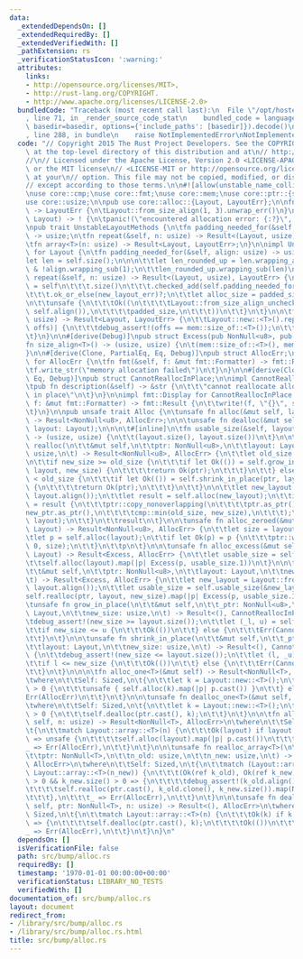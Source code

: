```yaml
---
data:
  _extendedDependsOn: []
  _extendedRequiredBy: []
  _extendedVerifiedWith: []
  _pathExtension: rs
  _verificationStatusIcon: ':warning:'
  attributes:
    links:
    - http://opensource.org/licenses/MIT>,
    - http://rust-lang.org/COPYRIGHT.
    - http://www.apache.org/licenses/LICENSE-2.0>
  bundledCode: "Traceback (most recent call last):\n  File \"/opt/hostedtoolcache/Python/3.9.1/x64/lib/python3.9/site-packages/onlinejudge_verify/documentation/build.py\"\
    , line 71, in _render_source_code_stat\n    bundled_code = language.bundle(stat.path,\
    \ basedir=basedir, options={'include_paths': [basedir]}).decode()\n  File \"/opt/hostedtoolcache/Python/3.9.1/x64/lib/python3.9/site-packages/onlinejudge_verify/languages/rust.py\"\
    , line 288, in bundle\n    raise NotImplementedError\nNotImplementedError\n"
  code: "// Copyright 2015 The Rust Project Developers. See the COPYRIGHT\n// file\
    \ at the top-level directory of this distribution and at\n// http://rust-lang.org/COPYRIGHT.\n\
    //\n// Licensed under the Apache License, Version 2.0 <LICENSE-APACHE or\n// http://www.apache.org/licenses/LICENSE-2.0>\
    \ or the MIT license\n// <LICENSE-MIT or http://opensource.org/licenses/MIT>,\
    \ at your\n// option. This file may not be copied, modified, or distributed\n\
    // except according to those terms.\n\n#![allow(unstable_name_collisions)]\n#![allow(dead_code)]\n\
    \nuse core::cmp;\nuse core::fmt;\nuse core::mem;\nuse core::ptr::{self, NonNull};\n\
    use core::usize;\n\npub use core::alloc::{Layout, LayoutErr};\n\nfn new_layout_err()\
    \ -> LayoutErr {\n\tLayout::from_size_align(1, 3).unwrap_err()\n}\n\npub fn handle_alloc_error(layout:\
    \ Layout) -> ! {\n\tpanic!(\"encountered allocation error: {:?}\", layout)\n}\n\
    \npub trait UnstableLayoutMethods {\n\tfn padding_needed_for(&self, align: usize)\
    \ -> usize;\n\tfn repeat(&self, n: usize) -> Result<(Layout, usize), LayoutErr>;\n\
    \tfn array<T>(n: usize) -> Result<Layout, LayoutErr>;\n}\n\nimpl UnstableLayoutMethods\
    \ for Layout {\n\tfn padding_needed_for(&self, align: usize) -> usize {\n\t\t\
    let len = self.size();\n\n\n\t\tlet len_rounded_up = len.wrapping_add(align).wrapping_sub(1)\
    \ & !align.wrapping_sub(1);\n\t\tlen_rounded_up.wrapping_sub(len)\n\t}\n\n\tfn\
    \ repeat(&self, n: usize) -> Result<(Layout, usize), LayoutErr> {\n\t\tlet padded_size\
    \ = self\n\t\t\t.size()\n\t\t\t.checked_add(self.padding_needed_for(self.align()))\n\
    \t\t\t.ok_or_else(new_layout_err)?;\n\t\tlet alloc_size = padded_size.checked_mul(n).ok_or_else(new_layout_err)?;\n\
    \n\t\tunsafe {\n\t\t\tOk((\n\t\t\t\tLayout::from_size_align_unchecked(alloc_size,\
    \ self.align()),\n\t\t\t\tpadded_size,\n\t\t\t))\n\t\t}\n\t}\n\n\tfn array<T>(n:\
    \ usize) -> Result<Layout, LayoutErr> {\n\t\tLayout::new::<T>().repeat(n).map(|(k,\
    \ offs)| {\n\t\t\tdebug_assert!(offs == mem::size_of::<T>());\n\t\t\tk\n\t\t})\n\
    \t}\n}\n\n#[derive(Debug)]\npub struct Excess(pub NonNull<u8>, pub usize);\n\n\
    fn size_align<T>() -> (usize, usize) {\n\t(mem::size_of::<T>(), mem::align_of::<T>())\n\
    }\n\n#[derive(Clone, PartialEq, Eq, Debug)]\npub struct AllocErr;\n\nimpl fmt::Display\
    \ for AllocErr {\n\tfn fmt(&self, f: &mut fmt::Formatter) -> fmt::Result {\n\t\
    \tf.write_str(\"memory allocation failed\")\n\t}\n}\n\n#[derive(Clone, PartialEq,\
    \ Eq, Debug)]\npub struct CannotReallocInPlace;\n\nimpl CannotReallocInPlace {\n\
    \tpub fn description(&self) -> &str {\n\t\t\"cannot reallocate allocator's memory\
    \ in place\"\n\t}\n}\n\nimpl fmt::Display for CannotReallocInPlace {\n\tfn fmt(&self,\
    \ f: &mut fmt::Formatter) -> fmt::Result {\n\t\twrite!(f, \"{}\", self.description())\n\
    \t}\n}\n\npub unsafe trait Alloc {\n\tunsafe fn alloc(&mut self, layout: Layout)\
    \ -> Result<NonNull<u8>, AllocErr>;\n\n\tunsafe fn dealloc(&mut self, ptr: NonNull<u8>,\
    \ layout: Layout);\n\n\n\t#[inline]\n\tfn usable_size(&self, layout: &Layout)\
    \ -> (usize, usize) {\n\t\t(layout.size(), layout.size())\n\t}\n\n\n\tunsafe fn\
    \ realloc(\n\t\t&mut self,\n\t\tptr: NonNull<u8>,\n\t\tlayout: Layout,\n\t\tnew_size:\
    \ usize,\n\t) -> Result<NonNull<u8>, AllocErr> {\n\t\tlet old_size = layout.size();\n\
    \n\t\tif new_size >= old_size {\n\t\t\tif let Ok(()) = self.grow_in_place(ptr,\
    \ layout, new_size) {\n\t\t\t\treturn Ok(ptr);\n\t\t\t}\n\t\t} else if new_size\
    \ < old_size {\n\t\t\tif let Ok(()) = self.shrink_in_place(ptr, layout, new_size)\
    \ {\n\t\t\t\treturn Ok(ptr);\n\t\t\t}\n\t\t}\n\n\t\tlet new_layout = Layout::from_size_align_unchecked(new_size,\
    \ layout.align());\n\t\tlet result = self.alloc(new_layout);\n\t\tif let Ok(new_ptr)\
    \ = result {\n\t\t\tptr::copy_nonoverlapping(\n\t\t\t\tptr.as_ptr(),\n\t\t\t\t\
    new_ptr.as_ptr(),\n\t\t\t\tcmp::min(old_size, new_size),\n\t\t\t);\n\t\t\tself.dealloc(ptr,\
    \ layout);\n\t\t}\n\t\tresult\n\t}\n\n\tunsafe fn alloc_zeroed(&mut self, layout:\
    \ Layout) -> Result<NonNull<u8>, AllocErr> {\n\t\tlet size = layout.size();\n\t\
    \tlet p = self.alloc(layout);\n\t\tif let Ok(p) = p {\n\t\t\tptr::write_bytes(p.as_ptr(),\
    \ 0, size);\n\t\t}\n\t\tp\n\t}\n\n\tunsafe fn alloc_excess(&mut self, layout:\
    \ Layout) -> Result<Excess, AllocErr> {\n\t\tlet usable_size = self.usable_size(&layout);\n\
    \t\tself.alloc(layout).map(|p| Excess(p, usable_size.1))\n\t}\n\n\tunsafe fn realloc_excess(\n\
    \t\t&mut self,\n\t\tptr: NonNull<u8>,\n\t\tlayout: Layout,\n\t\tnew_size: usize,\n\
    \t) -> Result<Excess, AllocErr> {\n\t\tlet new_layout = Layout::from_size_align_unchecked(new_size,\
    \ layout.align());\n\t\tlet usable_size = self.usable_size(&new_layout);\n\t\t\
    self.realloc(ptr, layout, new_size).map(|p| Excess(p, usable_size.1))\n\t}\n\n\
    \tunsafe fn grow_in_place(\n\t\t&mut self,\n\t\t_ptr: NonNull<u8>,\n\t\tlayout:\
    \ Layout,\n\t\tnew_size: usize,\n\t) -> Result<(), CannotReallocInPlace> {\n\t\
    \tdebug_assert!(new_size >= layout.size());\n\t\tlet (_l, u) = self.usable_size(&layout);\n\
    \t\tif new_size <= u {\n\t\t\tOk(())\n\t\t} else {\n\t\t\tErr(CannotReallocInPlace)\n\
    \t\t}\n\t}\n\n\tunsafe fn shrink_in_place(\n\t\t&mut self,\n\t\t_ptr: NonNull<u8>,\n\
    \t\tlayout: Layout,\n\t\tnew_size: usize,\n\t) -> Result<(), CannotReallocInPlace>\
    \ {\n\t\tdebug_assert!(new_size <= layout.size());\n\t\tlet (l, _u) = self.usable_size(&layout);\n\
    \t\tif l <= new_size {\n\t\t\tOk(())\n\t\t} else {\n\t\t\tErr(CannotReallocInPlace)\n\
    \t\t}\n\t}\n\n\n\tfn alloc_one<T>(&mut self) -> Result<NonNull<T>, AllocErr>\n\
    \twhere\n\t\tSelf: Sized,\n\t{\n\t\tlet k = Layout::new::<T>();\n\t\tif k.size()\
    \ > 0 {\n\t\t\tunsafe { self.alloc(k).map(|p| p.cast()) }\n\t\t} else {\n\t\t\t\
    Err(AllocErr)\n\t\t}\n\t}\n\n\tunsafe fn dealloc_one<T>(&mut self, ptr: NonNull<T>)\n\
    \twhere\n\t\tSelf: Sized,\n\t{\n\t\tlet k = Layout::new::<T>();\n\t\tif k.size()\
    \ > 0 {\n\t\t\tself.dealloc(ptr.cast(), k);\n\t\t}\n\t}\n\n\tfn alloc_array<T>(&mut\
    \ self, n: usize) -> Result<NonNull<T>, AllocErr>\n\twhere\n\t\tSelf: Sized,\n\
    \t{\n\t\tmatch Layout::array::<T>(n) {\n\t\t\tOk(layout) if layout.size() > 0\
    \ => unsafe {\n\t\t\t\tself.alloc(layout).map(|p| p.cast())\n\t\t\t},\n\t\t\t\
    _ => Err(AllocErr),\n\t\t}\n\t}\n\n\tunsafe fn realloc_array<T>(\n\t\t&mut self,\n\
    \t\tptr: NonNull<T>,\n\t\tn_old: usize,\n\t\tn_new: usize,\n\t) -> Result<NonNull<T>,\
    \ AllocErr>\n\twhere\n\t\tSelf: Sized,\n\t{\n\t\tmatch (Layout::array::<T>(n_old),\
    \ Layout::array::<T>(n_new)) {\n\t\t\t(Ok(ref k_old), Ok(ref k_new)) if k_old.size()\
    \ > 0 && k_new.size() > 0 => {\n\t\t\t\tdebug_assert!(k_old.align() == k_new.align());\n\
    \t\t\t\tself.realloc(ptr.cast(), k_old.clone(), k_new.size()).map(NonNull::cast)\n\
    \t\t\t},\n\t\t\t_ => Err(AllocErr),\n\t\t}\n\t}\n\n\tunsafe fn dealloc_array<T>(&mut\
    \ self, ptr: NonNull<T>, n: usize) -> Result<(), AllocErr>\n\twhere\n\t\tSelf:\
    \ Sized,\n\t{\n\t\tmatch Layout::array::<T>(n) {\n\t\t\tOk(k) if k.size() > 0\
    \ => {\n\t\t\t\tself.dealloc(ptr.cast(), k);\n\t\t\t\tOk(())\n\t\t\t},\n\t\t\t\
    _ => Err(AllocErr),\n\t\t}\n\t}\n}\n"
  dependsOn: []
  isVerificationFile: false
  path: src/bump/alloc.rs
  requiredBy: []
  timestamp: '1970-01-01 00:00:00+00:00'
  verificationStatus: LIBRARY_NO_TESTS
  verifiedWith: []
documentation_of: src/bump/alloc.rs
layout: document
redirect_from:
- /library/src/bump/alloc.rs
- /library/src/bump/alloc.rs.html
title: src/bump/alloc.rs
---
```

